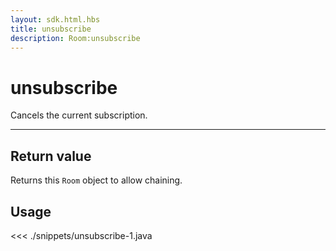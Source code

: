 ```yaml
---
layout: sdk.html.hbs
title: unsubscribe
description: Room:unsubscribe
---
```


# unsubscribe

Cancels the current subscription.

---

## Return value

Returns this `Room` object to allow chaining.

## Usage

<<< ./snippets/unsubscribe-1.java
